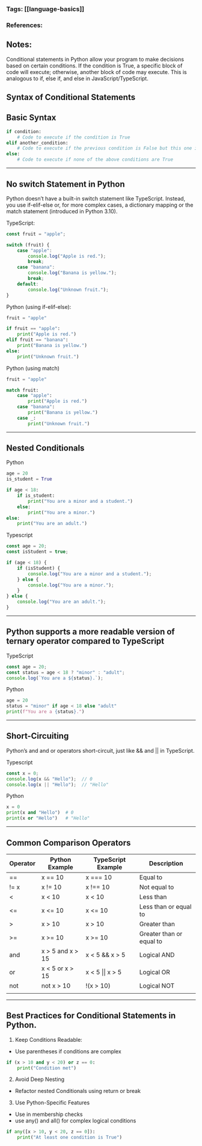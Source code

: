 ### Tags: [[language-basics]]
### References: 

## Notes:

Conditional statements in Python allow your program to make decisions based on certain conditions. If the condition is True, a specific block of code will execute; otherwise, another block of code may execute. This is analogous to if, else if, and else in JavaScript/TypeScript.

## Syntax of Conditional Statements

## Basic Syntax
```python
if condition:
    # Code to execute if the condition is True
elif another_condition:
    # Code to execute if the previous condition is False but this one is True
else:
    # Code to execute if none of the above conditions are True
```

---
## No switch Statement in Python

Python doesn’t have a built-in switch statement like TypeScript. Instead, you use if-elif-else or, for more complex cases, a dictionary mapping or the match statement (introduced in Python 3.10).

TypeScript:
```TypeScript
const fruit = "apple";

switch (fruit) {
    case "apple":
        console.log("Apple is red.");
        break;
    case "banana":
        console.log("Banana is yellow.");
        break;
    default:
        console.log("Unknown fruit.");
}
```

Python (using if-elif-else):
```Python
fruit = "apple"

if fruit == "apple":
    print("Apple is red.")
elif fruit == "banana":
    print("Banana is yellow.")
else:
    print("Unknown fruit.")
```

Python (using match)
```python
fruit = "apple"

match fruit:
    case "apple":
        print("Apple is red.")
    case "banana":
        print("Banana is yellow.")
    case _:
        print("Unknown fruit.")
```

---
## Nested Conditionals

Python
```python
age = 20
is_student = True

if age < 18:
    if is_student:
        print("You are a minor and a student.")
    else:
        print("You are a minor.")
else:
    print("You are an adult.")
```

Typescript
```typescript
const age = 20;
const isStudent = true;

if (age < 18) {
    if (isStudent) {
        console.log("You are a minor and a student.");
    } else {
        console.log("You are a minor.");
    }
} else {
    console.log("You are an adult.");
}
```

---
## Python supports a more readable version of ternary operator compared to TypeScript

TypeScript
```typescript
const age = 20;
const status = age < 18 ? "minor" : "adult";
console.log(`You are a ${status}.`);
```

Python
```python
age = 20
status = "minor" if age < 18 else "adult"
print(f"You are a {status}.")
```

---
## Short-Circuiting

Python’s and and or operators short-circuit, just like && and || in TypeScript.

Typescript
```typescript
const x = 0;
console.log(x && "Hello");  // 0
console.log(x || "Hello");  // "Hello"
```

Python
```python
x = 0
print(x and "Hello")  # 0
print(x or "Hello")   # "Hello"
```

---
## Common Comparison Operators

| **Operator** | **Python Example** | **TypeScript Example** | **Description**          |
| ------------ | ------------------ | ---------------------- | ------------------------ |
| ==           | x == 10            | x === 10               | Equal to                 |
| != x         | x != 10            | x !== 10               | Not equal to             |
| <            | x < 10             | x < 10                 | Less than                |
| <=           | x <= 10            | x <= 10                | Less than or equal to    |
| >            | x > 10             | x > 10                 | Greater than             |
| >=           | x >= 10            | x >= 10                | Greater than or equal to |
| and          | x > 5 and x > 15   | x < 5 && x > 5         | Logical AND              |
| or           | x < 5 or x > 15    | x < 5 \|\| x > 5       | Logical OR               |
| not          | not x > 10         | !(x > 10)              | Logical NOT              |
|              |                    |                        |                          |

---
## Best Practices for Conditional Statements in Python.

1. Keep Conditions Readable:
* Use parentheses if conditions are complex
```python
if (x > 10 and y < 20) or z == 0:
    print("Condition met")
```

2. Avoid Deep Nesting
* Refactor nested Conditionals using return or break

3. Use Python-Specific Features
* Use in membership checks
* use any() and all() for complex logical conditions
```python
if any([x > 10, y < 20, z == 0]):
    print("At least one condition is True")
```